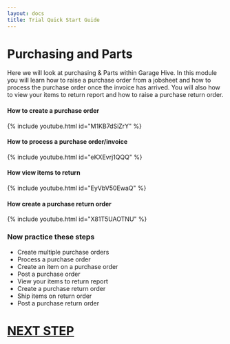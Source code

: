 ```yaml
---
layout: docs
title: Trial Quick Start Guide
---
```


#   Purchasing and Parts

Here we will look at purchasing & Parts within Garage Hive. In this module you will learn how to raise a purchase order from a jobsheet and how to process the purchase order once the invoice has arrived. You will also how to view your items to return report and how to raise a purchase return order. 


####  How to create a purchase order

{% include youtube.html id="M1KB7dSiZrY" %}

#### How to process a purchase order/invoice

{% include youtube.html id="eKXEvrj1QQQ" %}

#### How view items to return

{% include youtube.html id="EyVbV50EwaQ" %}

#### How create a purchase return order

{% include youtube.html id="X81T5UAOTNU" %}

### Now practice these steps

* Create multiple purchase orders
* Process a purchase order
* Create an item on a purchase order
* Post a purchase order
* View your items to return report
* Create a purchase return order
* Ship items on return order
* Post a purchase return order


# [NEXT STEP](/docs/trial-quick-start-processing.html)